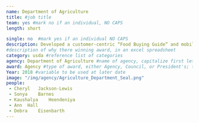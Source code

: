 ```yaml
---
name: Department of Agriculture
title: #job title
team: yes #mark no if an individual, NO CAPS
length: short

single: no  #mark yes if an individual NO CAPS
description: Developed a customer-centric “Food Buying Guide” and mobile app to streamline information and increase efficiency in the Child Nutrition Program. Now the more than 280,000 program operators know exactly how much food they need to buy and the nutritional value to better serve more than 34 million children daily.
#description of why there winning award, in an excel spreadsheet
category: usda #reference list of categories
agency: Department of Agriculture #name of agency, capitalize first letter of each name
award: Agency #type of award, either Agency, Council, or President's; this is case sensitive so make sure to match the options listed exactly. This section generates the format of the card
Year: 2018 #variable to be used at later date
image: "/img/agency/Agriculture_Department_Seal.png"
people:
 - Cheryl	Jackson-Lewis
 - Sonya	Barnes
 - Kaushalya	Heendeniya
 - Ann	Hall
 - Debra	Eisenbarth
---
```

